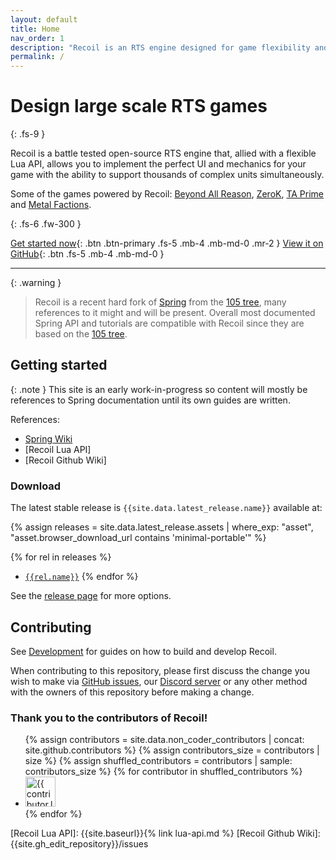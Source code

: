 ```yaml
---
layout: default
title: Home
nav_order: 1
description: "Recoil is an RTS engine designed for game flexibility and large scale."
permalink: /
---
```


# Design large scale RTS games
{: .fs-9 }

Recoil is a battle tested open-source RTS engine that, allied with a flexible
Lua API, allows you to implement the perfect UI and mechanics for your game
with the ability to support thousands of complex units simultaneously.

Some of the games powered by Recoil: [Beyond All Reason], [ZeroK], [TA Prime]
and [Metal Factions].

{: .fs-6 .fw-300 }

[Get started now](#getting-started){: .btn .btn-primary .fs-5 .mb-4 .mb-md-0 .mr-2 }
[View it on GitHub][Recoil repo]{: .btn .fs-5 .mb-4 .mb-md-0 }

---

{: .warning }
> Recoil is a recent hard fork of [Spring] from the [105 tree], many references
to it might and will be present. Overall most documented Spring API and
tutorials are compatible with Recoil since they are based on the [105 tree].

## Getting started

{: .note }
This site is an early work-in-progress so content will mostly be references to
Spring documentation until its own guides are written.

References:

- [Spring Wiki]
- [Recoil Lua API]
- [Recoil Github Wiki]

### Download

The latest stable release is `{{site.data.latest_release.name}}` available at:

{% assign releases = site.data.latest_release.assets | where_exp: "asset", "asset.browser_download_url contains 'minimal-portable'" %}

{% for rel in releases %}
- [`{{rel.name}}`]({{rel.browser_download_url}})
{% endfor %}

See the [release page]({{site.data.latest_release.html_url}}) for more options.

## Contributing

See [Development](development.markdown) for guides on how to build and
develop Recoil.

When contributing to this repository, please first discuss the change you wish
to make via [GitHub issues], our [Discord server] or any other method with the
owners of this repository before making a change.

### Thank you to the contributors of Recoil!

<ul class="list-style-none">
{% assign contributors = site.data.non_coder_contributors | concat: site.github.contributors %}
{% assign contributors_size = contributors | size %}
{% assign shuffled_contributors = contributors | sample: contributors_size %}
{% for contributor in shuffled_contributors %}
  <li class="d-inline-block mr-1">
     <a href="{{ contributor.html_url }}"><img src="{{ contributor.avatar_url }}" width="48" height="48" alt="{{ contributor.login }}"></a>
  </li>
{% endfor %}
</ul>

[Recoil repo]: {{site.gh_edit_repository}}
[GitHub issues]: {{site.gh_edit_repository}}/issues
[Beyond All Reason]: https://beyondallreason.info
[ZeroK]: https://zero-k.info
[Spring]: https://github.com/spring/spring
[Metal Factions]: https://metalfactions.pt
[TA Prime]: https://www.fluidplay.co/tap.html
[105 tree]: https://github.com/spring/spring/releases/tag/105.0.1
[Discord server]: https://discord.gg/GUpRg6Wz3e
[Spring Wiki]: https://springrts.com/wiki/Main_Page
[Recoil Lua API]: {{site.baseurl}}{% link lua-api.md %}
[Recoil Github Wiki]: {{site.gh_edit_repository}}/issues
